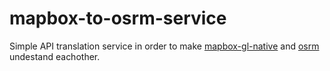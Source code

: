 # mapbox-to-osrm-service
Simple API translation service in order to make [mapbox-gl-native](https://github.com/mapbox/mapbox-gl-native) and [osrm](https://github.com/Project-OSRM/osrm-backend) undestand eachother.

